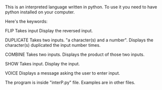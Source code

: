 This is an interpreted language written in python. 
To use it you need to have python installed on your computer. 

Here's the keywords:

FLIP
Takes input
Display the reversed input.

DUPLICATE
Takes two inputs. "a character(s) and a number".
Displays the character(s) duplicated the input number times.

COMBINE
Takes two inputs.
Displays the product of those two inputs.

SHOW
Takes input.
Display the input.

VOICE
Displays a message asking the user to enter input.


The program is inside "interP.py" file. 
Examples are in other files. 




